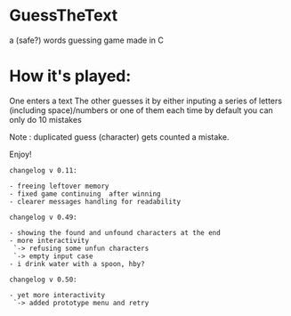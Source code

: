 # GuessTheText
a (safe?) words guessing game made in C

How it's played:
=
One enters a text
The other guesses it by either 
inputing a series of letters (including space)/numbers or one of them each time
by default you can only do 10 mistakes

Note : duplicated guess (character) gets counted a mistake.

Enjoy!

```
changelog v 0.11:

- freeing leftover memory
- fixed game continuing  after winning
- clearer messages handling for readability

changelog v 0.49:

- showing the found and unfound characters at the end
- more interactivity
 `-> refusing some unfun characters
 `-> empty input case
- i drink water with a spoon, hby?

changelog v 0.50:

- yet more interactivity
 `-> added prototype menu and retry
```
